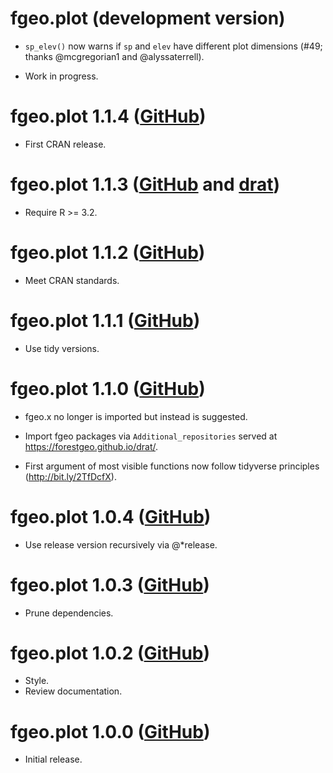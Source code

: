 # fgeo.plot (development version)

* `sp_elev()` now warns if `sp` and `elev` have different plot dimensions (#49; thanks @mcgregorian1 and @alyssaterrell).

* Work in progress.

# fgeo.plot 1.1.4 ([GitHub](https://github.com/forestgeo/fgeo.plot/releases))

* First CRAN release.

# fgeo.plot 1.1.3 ([GitHub](https://github.com/forestgeo/fgeo.plot/releases) and [drat](https://forestgeo.github.io/drat/))

* Require R >= 3.2.

# fgeo.plot 1.1.2 ([GitHub](https://github.com/forestgeo/fgeo.plot/releases))

* Meet CRAN standards.

# fgeo.plot 1.1.1 ([GitHub](https://github.com/forestgeo/fgeo.plot/releases))

* Use tidy versions.

# fgeo.plot 1.1.0 ([GitHub](https://github.com/forestgeo/fgeo.plot/releases))

* fgeo.x no longer is imported but instead is suggested.

* Import fgeo packages via `Additional_repositories` served at <https://forestgeo.github.io/drat/>.

* First argument of most visible functions now follow tidyverse principles (<http://bit.ly/2TfDcfX>).

# fgeo.plot 1.0.4 ([GitHub](https://github.com/forestgeo/fgeo.plot/releases))

* Use release version recursively via @*release.

# fgeo.plot 1.0.3 ([GitHub](https://github.com/forestgeo/fgeo.plot/releases))

* Prune dependencies.

# fgeo.plot 1.0.2 ([GitHub](https://github.com/forestgeo/fgeo.plot/releases))

* Style.
* Review documentation.

# fgeo.plot 1.0.0 ([GitHub](https://github.com/forestgeo/fgeo.plot/releases))

* Initial release.
